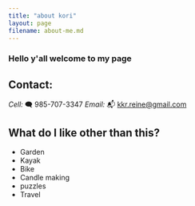 ```yaml
---
title: "about kori"
layout: page
filename: about-me.md
---
```


### Hello y'all welcome to my page

## Contact:

_Cell:_ 🗨️ 985-707-3347
_Email:_ 📬 kkr.reine@gmail.com

## What do I like other than this?

- Garden
- Kayak
- Bike
- Candle making
- puzzles
- Travel

